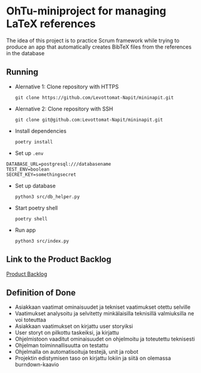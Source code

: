 # OhTu-miniproject for managing LaTeX references

The idea of this project is to practice Scrum framework while trying to produce an app that automatically creates BibTeX files from the references in the database

## Running

* Alernative 1: Clone repository with HTTPS

  ```git clone https://github.com/Levottomat-Napit/mininapit.git```

* Alernative 2: Clone repository with SSH

  ```git clone git@github.com:Levottomat-Napit/mininapit.git```

* Install dependencies

  ```poetry install```

* Set up `.env`

```env
DATABASE_URL=postgresql:///databasename
TEST_ENV=boolean
SECRET_KEY=somethingsecret
```

* Set up database

  `python3 src/db_helper.py`

* Start poetry shell

  ```poetry shell```

* Run app

  ```python3 src/index.py```

## Link to the Product Backlog

[Product Backlog](https://helsinkifi-my.sharepoint.com/:x:/g/personal/memikael_ad_helsinki_fi/EbC2vh1Jn6hJgjfvQTdviaEBbscj52A8DW6_oJqrS8zWdw?e=IHdviw)

## Definition of Done

* Asiakkaan vaatimat ominaisuudet ja tekniset vaatimukset otettu selville
* Vaatimukset analysoitu ja selvitetty minkälaisilla teknisillä valmiuksilla ne voi toteuttaa
* Asiakkaan vaatimukset on kirjattu user storyiksi
* User storyt on pilkottu taskeiksi, ja kirjattu
* Ohjelmistoon vaaditut ominaisuudet on ohjelmoitu ja toteutettu teknisesti
* Ohjelman toiminnallisuutta on testattu
* Ohjelmalla on automatisoituja testejä, unit ja robot
* Projektin edistymisen taso on kirjattu lokiin ja siitä on olemassa burndown-kaavio

